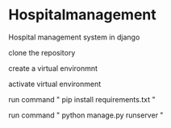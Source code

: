 # Hospitalmanagement
Hospital management system in django


clone the repository 

create a virtual environmnt 

activate virtual environment

run command " pip install requirements.txt "

run command " python manage.py runserver "
